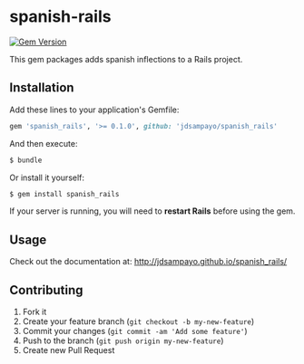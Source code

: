 # spanish-rails

[![Gem Version](https://badge.fury.io/rb/spanish_rails.png)](http://badge.fury.io/rb/spanish_rails)

This gem packages adds spanish inflections to a Rails project.

## Installation

Add these lines to your application's Gemfile:
```ruby
gem 'spanish_rails', '>= 0.1.0', github: 'jdsampayo/spanish_rails'
```

And then execute:
```bash
$ bundle
```
Or install it yourself:
```bash
$ gem install spanish_rails
```

If your server is running, you will need to **restart Rails** before using the gem.

## Usage

Check out the documentation at: http://jdsampayo.github.io/spanish_rails/

## Contributing

1. Fork it
2. Create your feature branch (`git checkout -b my-new-feature`)
3. Commit your changes (`git commit -am 'Add some feature'`)
4. Push to the branch (`git push origin my-new-feature`)
5. Create new Pull Request
